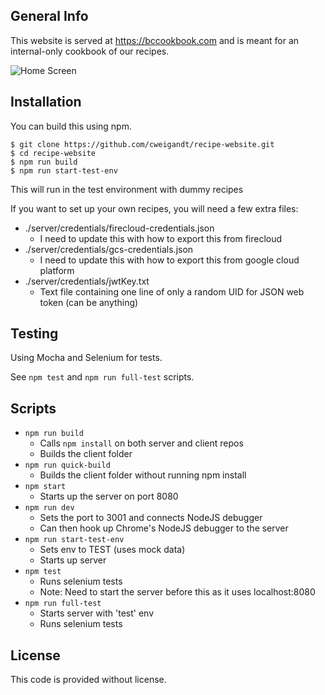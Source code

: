 ## General Info

This website is served at https://bccookbook.com and is meant for an internal-only cookbook of our recipes.

![Home Screen](https://storage.googleapis.com/recipe-website-269020.appspot.com/public/README-img/home-screen.png)

## Installation

You can build this using npm.

```
$ git clone https://github.com/cweigandt/recipe-website.git
$ cd recipe-website
$ npm run build
$ npm run start-test-env
```

This will run in the test environment with dummy recipes

If you want to set up your own recipes, you will need a few extra files:

- ./server/credentials/firecloud-credentials.json
  - I need to update this with how to export this from firecloud
- ./server/credentials/gcs-credentials.json
  - I need to update this with how to export this from google cloud platform
- ./server/credentials/jwtKey.txt
  - Text file containing one line of only a random UID for JSON web token (can be anything)

## Testing

Using Mocha and Selenium for tests.

See `npm test` and `npm run full-test` scripts.

## Scripts

- `npm run build`
  - Calls `npm install` on both server and client repos
  - Builds the client folder
- `npm run quick-build`
  - Builds the client folder without running npm install
- `npm start`
  - Starts up the server on port 8080
- `npm run dev`
  - Sets the port to 3001 and connects NodeJS debugger
  - Can then hook up Chrome's NodeJS debugger to the server
- `npm run start-test-env`
  - Sets env to TEST (uses mock data)
  - Starts up server
- `npm test`
  - Runs selenium tests
  - Note: Need to start the server before this as it uses localhost:8080
- `npm run full-test`
  - Starts server with 'test' env
  - Runs selenium tests

## License

This code is provided without license.

